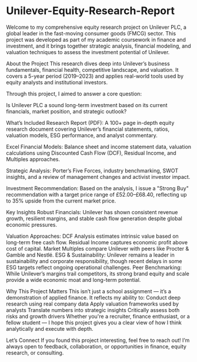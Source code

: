 # Unilever-Equity-Research-Report
Welcome to my comprehensive equity research project on Unilever PLC, a global leader in the fast-moving consumer goods (FMCG) sector. This project was developed as part of my academic coursework in finance and investment, and it brings together strategic analysis, financial modeling, and valuation techniques to assess the investment potential of Unilever.

About the Project
This research dives deep into Unilever’s business fundamentals, financial health, competitive landscape, and valuation. It covers a 5-year period (2019–2023) and applies real-world tools used by equity analysts and institutional investors.

Through this project, I aimed to answer a core question:

Is Unilever PLC a sound long-term investment based on its current financials, market position, and strategic outlook?

What’s Included
Research Report (PDF): A 100+ page in-depth equity research document covering Unilever’s financial statements, ratios, valuation models, ESG performance, and analyst commentary.

Excel Financial Models: Balance sheet and income statement data, valuation calculations using Discounted Cash Flow (DCF), Residual Income, and Multiples approaches.

Strategic Analysis: Porter’s Five Forces, industry benchmarking, SWOT insights, and a review of management changes and activist investor impact.

Investment Recommendation: Based on the analysis, I issue a "Strong Buy" recommendation with a target price range of £52.00–£68.40, reflecting up to 35% upside from the current market price.

Key Insights
Robust Financials: Unilever has shown consistent revenue growth, resilient margins, and stable cash flow generation despite global economic pressures.

Valuation Approaches:
DCF Analysis estimates intrinsic value based on long-term free cash flow.
Residual Income captures economic profit above cost of capital.
Market Multiples compare Unilever with peers like Procter & Gamble and Nestlé.
ESG & Sustainability: Unilever remains a leader in sustainability and corporate responsibility, though recent delays in some ESG targets reflect ongoing operational challenges.
Peer Benchmarking: While Unilever’s margins trail competitors, its strong brand equity and scale provide a wide economic moat and long-term potential.

Why This Project Matters
This isn’t just a school assignment — it’s a demonstration of applied finance. It reflects my ability to:
Conduct deep research using real company data
Apply valuation frameworks used by analysts
Translate numbers into strategic insights
Critically assess both risks and growth drivers
Whether you're a recruiter, finance enthusiast, or a fellow student — I hope this project gives you a clear view of how I think analytically and execute with depth.

Let’s Connect
If you found this project interesting, feel free to reach out! I’m always open to feedback, collaboration, or opportunities in finance, equity research, or consulting.


